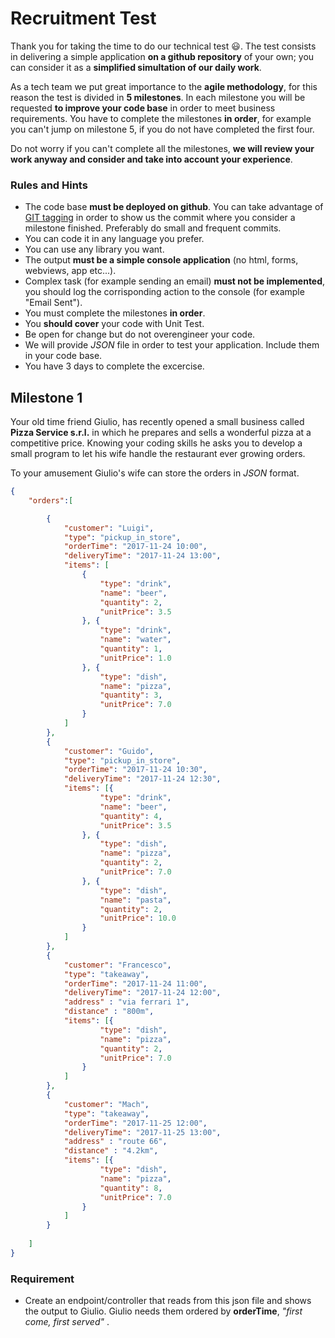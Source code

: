 # Recruitment Test

Thank you for taking the time to do our technical test :smiley:. 
The test consists in delivering a simple application **on a github repository** of your own; you can consider it as a **simplified simultation of our daily work**. 

As a tech team we put great importance to the **agile methodology**, for this reason the test is divided in **5 milestones**. In each milestone you will be requested **to improve your code base** in order to meet business requirements. You have to complete the milestones **in order**, for example you can't jump on milestone 5, if you do not have completed the first four.

Do not worry if you can't complete all the milestones, **we will review your work anyway and consider and take into account your experience**.

### Rules and Hints

* The code base **must be deployed on github**. You can take advantage of [GIT tagging](https://git-scm.com/book/en/v2/Git-Basics-Tagging) in order to show us the commit where you consider a milestone finished. Preferably do small and frequent commits.
* You can code it in any language you prefer.
* You can use any library you want.
* The output **must be a simple console application** (no html, forms, webviews, app etc...). 
* Complex task (for example sending an email) **must not be implemented**, you should log the corrisponding action to the console (for example "Email Sent").
* You must complete the milestones **in order**.
* You **should cover** your code with Unit Test.
* Be open for change but do not overengineer your code.
* We will provide *JSON* file in order to test your application. Include them in your code base.
* You have 3 days to complete the excercise.

## Milestone 1

Your old time friend Giulio, has recently opened a small business called **Pizza Service s.r.l.** in which he prepares and sells a wonderful pizza at a competitive price. Knowing your coding skills he asks you to develop a small program to let his wife handle the restaurant ever growing orders.

To your amusement Giulio's wife can store the orders in *JSON* format.

```json
{
	"orders":[

		{
			"customer": "Luigi",
			"type": "pickup_in_store",
			"orderTime": "2017-11-24 10:00",
			"deliveryTime": "2017-11-24 13:00",
			"items": [
				{
					"type": "drink",
					"name": "beer",
					"quantity": 2,
					"unitPrice": 3.5
				}, {
					"type": "drink",
					"name": "water",
					"quantity": 1,
					"unitPrice": 1.0
				}, {
					"type": "dish",
					"name": "pizza",
					"quantity": 3,
					"unitPrice": 7.0
				}
			]
		},
		{
			"customer": "Guido",
			"type": "pickup_in_store",
			"orderTime": "2017-11-24 10:30",
			"deliveryTime": "2017-11-24 12:30",
			"items": [{
					"type": "drink",
					"name": "beer",
					"quantity": 4,
					"unitPrice": 3.5
				}, {
					"type": "dish",
					"name": "pizza",
					"quantity": 2,
					"unitPrice": 7.0
				}, {
					"type": "dish",
					"name": "pasta",
					"quantity": 2,
					"unitPrice": 10.0
				}
			]
		},
		{
			"customer": "Francesco",
			"type": "takeaway",
			"orderTime": "2017-11-24 11:00",
			"deliveryTime": "2017-11-24 12:00",
			"address" : "via ferrari 1",
			"distance" : "800m",
			"items": [{
					"type": "dish",
					"name": "pizza",
					"quantity": 2,
					"unitPrice": 7.0
				}
			]
		},
		{
			"customer": "Mach",
			"type": "takeaway",
			"orderTime": "2017-11-25 12:00",
			"deliveryTime": "2017-11-25 13:00",
			"address" : "route 66",
			"distance" : "4.2km",
			"items": [{
					"type": "dish",
					"name": "pizza",
					"quantity": 8,
					"unitPrice": 7.0
				}
			]
		}
		
	]
}
```

### Requirement

* Create an endpoint/controller that reads from this json file and shows the output to Giulio. Giulio needs them ordered by **orderTime**, *"first come, first served"* .




